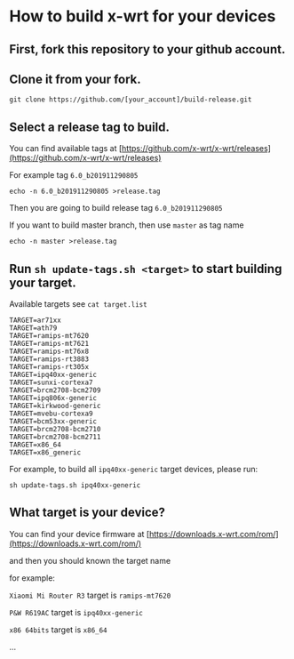 # How to build x-wrt for your devices


## First, fork this repository to your github account.

## Clone it from your fork.

```
git clone https://github.com/[your_account]/build-release.git
```

## Select a release tag to build.

You can find available tags at [https://github.com/x-wrt/x-wrt/releases](https://github.com/x-wrt/x-wrt/releases)

For example tag `6.0_b201911290805`
```
echo -n 6.0_b201911290805 >release.tag
```
Then you are going to build release tag `6.0_b201911290805`

If you want to build master branch, then use `master` as tag name
```
echo -n master >release.tag
```

## Run `sh update-tags.sh <target>` to start building your target.

Available targets see `cat target.list`
```
TARGET=ar71xx
TARGET=ath79
TARGET=ramips-mt7620
TARGET=ramips-mt7621
TARGET=ramips-mt76x8
TARGET=ramips-rt3883
TARGET=ramips-rt305x
TARGET=ipq40xx-generic
TARGET=sunxi-cortexa7
TARGET=brcm2708-bcm2709
TARGET=ipq806x-generic
TARGET=kirkwood-generic
TARGET=mvebu-cortexa9
TARGET=bcm53xx-generic
TARGET=brcm2708-bcm2710
TARGET=brcm2708-bcm2711
TARGET=x86_64
TARGET=x86_generic
```

For example, to build all `ipq40xx-generic` target devices, please run:
```
sh update-tags.sh ipq40xx-generic
```

## What target is your device?

You can find your device firmware at [https://downloads.x-wrt.com/rom/](https://downloads.x-wrt.com/rom/)

and then you should known the target name

for example:

`Xiaomi Mi Router R3` target is `ramips-mt7620`

`P&W R619AC` target is `ipq40xx-generic`

`x86 64bits` target is `x86_64`

...
